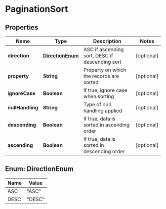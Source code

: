 
# PaginationSort

## Properties
Name | Type | Description | Notes
------------ | ------------- | ------------- | -------------
**direction** | [**DirectionEnum**](#DirectionEnum) | ASC if ascending sort, DESC if descending sort |  [optional]
**property** | **String** | Property on which the records are sorted |  [optional]
**ignoreCase** | **Boolean** | If true, ignore case when sorting |  [optional]
**nullHandling** | **String** | Type of null handling applied |  [optional]
**descending** | **Boolean** | If true, data is sorted in ascending order |  [optional]
**ascending** | **Boolean** | If true, data is sorted in descending order |  [optional]


<a name="DirectionEnum"></a>
## Enum: DirectionEnum
Name | Value
---- | -----
ASC | &quot;ASC&quot;
DESC | &quot;DESC&quot;



